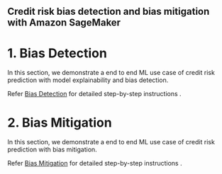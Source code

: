 ## Credit risk bias detection and bias mitigation with Amazon SageMaker


# 1. Bias Detection

In this section, we demonstrate a end to end ML use case of credit risk prediction with model explainability and bias detection.

Refer [Bias Detection](https://github.com/aws-samples/amazon-sagemaker-credit-risk-prediction-explainability-bias-detection/blob/main/bias-mitigation/README.md) for detailed step-by-step instructions .


# 2. Bias Mitigation

In this section, we demonstrate a end to end ML use case of credit risk prediction with bias mitigation.

Refer [Bias Mitigation](https://github.com/aws-samples/amazon-sagemaker-credit-risk-prediction-explainability-bias-detection/blob/main/explainability-and-bias-detection/README.md) for detailed step-by-step instructions .
